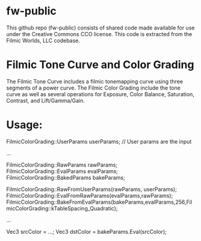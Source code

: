 # fw-public

This github repo (fw-public) consists of shared code made available for use under the Creative Commons CCO license. This code is extracted from the Filmic Worlds, LLC codebase.

# Filmic Tone Curve and Color Grading
The Filmic Tone Curve includes a filmic tonemapping curve using three segments of a power curve. The Filmic Color Grading include the tone curve as well as several operations for Exposure, Color Balance, Saturation, Contrast, and Lift/Gamma/Gain.

# Usage:
FilmicColorGrading::UserParams userParams; // User params are the input

...

FilmicColorGrading::RawParams rawParams;
FilmicColorGrading::EvalParams evalParams;
FilmicColorGrading::BakedParams bakeParams;

FilmicColorGrading::RawFromUserParams(rawParams, userParams);
FilmicColorGrading::EvalFromRawParams(evalParams,rawParams);
FilmicColorGrading::BakeFromEvalParams(bakeParams,evalParams,256,FilmicColorGrading::kTableSpacing_Quadratic);

...

Vec3 srcColor = ...;
Vec3 dstColor = bakeParams.Eval(srcColor);


